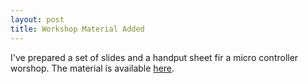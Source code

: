 ```yaml
---
layout: post
title: Workshop Material Added
---
```


I've prepared a set of slides and a handput sheet fir a micro controller worshop. The material is available [here](workshop.html).
